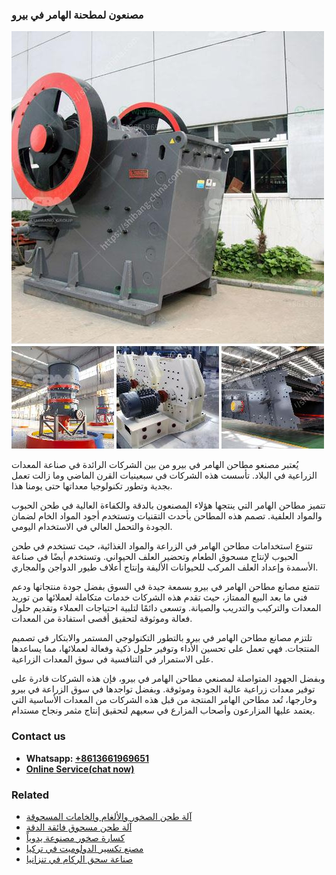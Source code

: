 <h3>مصنعون لمطحنة الهامر في بيرو</h3><img src='1701853916.jpg' alt=''><p>يُعتبر مصنعو مطاحن الهامر في بيرو من بين الشركات الرائدة في صناعة المعدات الزراعية في البلاد. تأسست هذه الشركات في سبعينيات القرن الماضي وما زالت تعمل بجدية وتطور تكنولوجيا معداتها حتى يومنا هذا.</p><p>تتميز مطاحن الهامر التي ينتجها هؤلاء المصنعون بالدقة والكفاءة العالية في طحن الحبوب والمواد العلفية. تصمم هذه المطاحن بأحدث التقنيات وتستخدم أجود المواد الخام لضمان الجودة والتحمل العالي في الاستخدام اليومي.</p><p>تتنوع استخدامات مطاحن الهامر في الزراعة والمواد الغذائية، حيث تستخدم في طحن الحبوب لإنتاج مسحوق الطعام وتحضير العلف الحيواني. وتستخدم أيضًا في صناعة الأسمدة وإعداد العلف المركب للحيوانات الأليفة وإنتاج أعلاف طيور الدواجن والمجاري.</p><p>تتمتع مصانع مطاحن الهامر في بيرو بسمعة جيدة في السوق بفضل جودة منتجاتها ودعم فني ما بعد البيع الممتاز، حيث تقدم هذه الشركات خدمات متكاملة لعملائها من توريد المعدات والتركيب والتدريب والصيانة. وتسعى دائمًا لتلبية احتياجات العملاء وتقديم حلول فعالة وموثوقة لتحقيق أقصى استفادة من المعدات.</p><p>تلتزم مصانع مطاحن الهامر في بيرو بالتطور التكنولوجي المستمر والابتكار في تصميم المنتجات. فهي تعمل على تحسين الأداء وتوفير حلول ذكية وفعالة لعملائها، مما يساعدها على الاستمرار في التنافسية في سوق المعدات الزراعية.</p><p>وبفضل الجهود المتواصلة لمصنعي مطاحن الهامر في بيرو، فإن هذه الشركات قادرة على توفير معدات زراعية عالية الجودة وموثوقة. وبفضل تواجدها في سوق الزراعة في بيرو وخارجها، تُعد مطاحن الهامر المنتجة من قبل هذه الشركات من المعدات الأساسية التي يعتمد عليها المزارعون وأصحاب المزارع في سعيهم لتحقيق إنتاج مثمر ونجاح مستدام.</p><h3>Contact us</h3><ul><li><strong>Whatsapp:&nbsp;<a href="https://wa.me/8613661969651">+8613661969651</a></strong></li><li><a href="https://swt.shibang-china.com/?git&amp;zhl&amp;مصنعون لمطحنة الهامر في بيرو"><strong>Online Service(chat now)</strong></a></li></ul><h3>Related</h3><ul><li><a href='آلة طحن الصخور والألغام والخامات المسحوقة.md'>آلة طحن الصخور والألغام والخامات المسحوقة</a></li><li><a href='آلة طحن مسحوق فائقة الدقة.md'>آلة طحن مسحوق فائقة الدقة</a></li><li><a href='كسارة صخور مصنوعة يدوياً.md'>كسارة صخور مصنوعة يدوياً</a></li><li><a href='مصنع تكسير الدولوميت في تركيا.md'>مصنع تكسير الدولوميت في تركيا</a></li><li><a href='صناعة سحق الركام في تنزانيا.md'>صناعة سحق الركام في تنزانيا</a></li></ul>